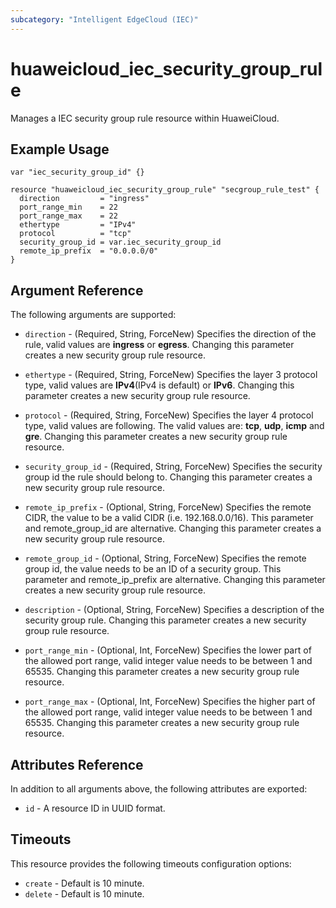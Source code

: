 ```yaml
---
subcategory: "Intelligent EdgeCloud (IEC)"
---
```


# huaweicloud_iec_security_group_rule

Manages a IEC security group rule resource within HuaweiCloud.

## Example Usage

```hcl
var "iec_security_group_id" {}

resource "huaweicloud_iec_security_group_rule" "secgroup_rule_test" {
  direction         = "ingress"
  port_range_min    = 22
  port_range_max    = 22
  ethertype         = "IPv4"
  protocol          = "tcp"
  security_group_id = var.iec_security_group_id
  remote_ip_prefix  = "0.0.0.0/0"
}
```

## Argument Reference

The following arguments are supported:

* `direction` - (Required, String, ForceNew) Specifies the direction of the rule,
    valid values are __ingress__ or __egress__.
    Changing this parameter creates a new security group rule resource.

* `ethertype` - (Required, String, ForceNew) Specifies the layer 3 protocol type,
    valid values are __IPv4__(IPv4 is default) or __IPv6__.
    Changing this parameter creates a new security group rule resource.

* `protocol` - (Required, String, ForceNew) Specifies the layer 4 protocol
    type, valid values are following.
    The valid values are: __tcp__, __udp__, __icmp__ and __gre__.
    Changing this parameter creates a new security group rule resource.

* `security_group_id` - (Required, String, ForceNew) Specifies the security
    group id the rule should belong to.
    Changing this parameter creates a new security group rule resource.

* `remote_ip_prefix` - (Optional, String, ForceNew) Specifies the remote CIDR,
    the value to be a valid CIDR (i.e. 192.168.0.0/16).
    This parameter and remote_group_id are alternative.
    Changing this parameter creates a new security group rule resource.

* `remote_group_id` - (Optional, String, ForceNew) Specifies the remote group
    id, the value needs to be an ID of a security group.
    This parameter and remote_ip_prefix are alternative.
    Changing this parameter creates a new security group rule resource.

* `description` - (Optional, String, ForceNew) Specifies a description of the
    security group rule.
    Changing this parameter creates a new security group rule resource.

* `port_range_min` - (Optional, Int, ForceNew) Specifies the lower part of the
    allowed port range, valid integer value needs to be between 1 and 65535.
    Changing this parameter creates a new security group rule resource.

* `port_range_max` - (Optional, Int, ForceNew) Specifies the higher part of the
    allowed port range, valid integer value needs to be between 1 and 65535.
    Changing this parameter creates a new security group rule resource.

## Attributes Reference

In addition to all arguments above, the following attributes are exported:

* `id` - A resource ID in UUID format.

## Timeouts

This resource provides the following timeouts configuration options:
* `create` - Default is 10 minute.
* `delete` - Default is 10 minute.
